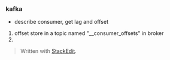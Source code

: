 ### kafka
* describe consumer, get lag and offset
1. offset store in a topic named "__consumer_offsets" in broker
2. 




> Written with [StackEdit](https://stackedit.io/).
<!--stackedit_data:
eyJoaXN0b3J5IjpbLTM1NDMzODExOF19
-->